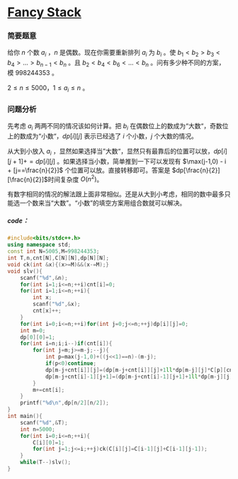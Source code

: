 # [Fancy Stack](https://qoj.ac/contest/988/problem/4572)

### 简要题意
给你 $n$ 个数 $a_i$ ，$n$ 是偶数。现在你需要重新排列 $a_i$ 为 $b_i$ 。使 $b_1 < b_2 > b_3 < b_4 > ... > b_{n-1} < b_n$ 。且 $b_2 < b_4 < b_6 < ... < b_n$ 。问有多少种不同的方案，模 $998244353$ 。

$2 \le n \le 5000$，$1 \le a_i \le n$ 。

### 问题分析
先考虑 $a_i$ 两两不同的情况该如何计算。把 $b_i$ 在偶数位上的数成为“大数“，奇数位上的数成为“小数“，$dp[i][j]$ 表示已经选了 $i$ 个小数，$j$ 个大数的情况。

从大到小放入 $a_i$ ，显然如果选择当”大数“，显然只有最靠后的位置可以放，$dp[i][j+1] += dp[i][j]$ 。如果选择当小数，简单推到一下可以发现有 $\max(j-1,0) - i + [j==\frac{n}{2}]$ 个位置可以放。直接转移即可。答案是 $dp[\frac{n}{2}][\frac{n}{2}]$时间复杂度 $O(n^2)$。

有数字相同的情况的解法跟上面非常相似。还是从大到小考虑，相同的数中最多只能选一个数来当“大数”。“小数”的填空方案用组合数就可以解决。

##### code：
```cpp
#include<bits/stdc++.h>
using namespace std;
const int N=5005,M=998244353;
int T,n,cnt[N],C[N][N],dp[N][N];
void ck(int &x){(x>=M)&&(x-=M);}
void slv(){
    scanf("%d",&n);
    for(int i=1;i<=n;++i)cnt[i]=0;
    for(int i=1;i<=n;++i){
        int x;
        scanf("%d",&x);
        cnt[x]++;
    }
    for(int i=0;i<=n;++i)for(int j=0;j<=n;++j)dp[i][j]=0;
    int m=0;
    dp[0][0]=1;
    for(int i=n;i;i--)if(cnt[i]){
        for(int j=m;j>=m-j;--j){
            int p=max(j-1,0)+((j<<1)==n)-(m-j);
            if(p<0)continue;
            dp[m-j+cnt[i]][j]=(dp[m-j+cnt[i]][j]+1ll*dp[m-j][j]*C[p][cnt[i]])%M;
            dp[m-j+cnt[i]-1][j+1]=(dp[m-j+cnt[i]-1][j+1]+1ll*dp[m-j][j]*C[p][cnt[i]-1])%M;
        }
        m+=cnt[i];
    }
    printf("%d\n",dp[n/2][n/2]);
}
int main(){
    scanf("%d",&T);
    int n=5000;
    for(int i=0;i<=n;++i){
        C[i][0]=1;
        for(int j=1;j<=i;++j)ck(C[i][j]=C[i-1][j]+C[i-1][j-1]);
    }
    while(T--)slv();
}
```